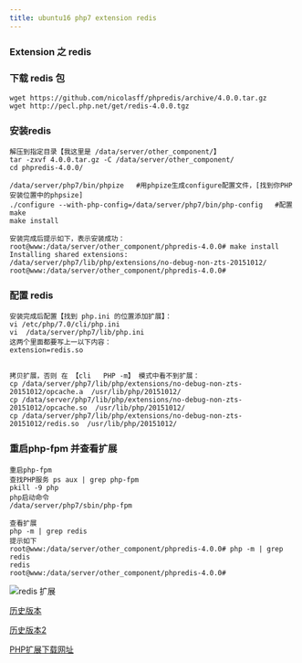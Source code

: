 ```yaml
---
title: ubuntu16 php7 extension redis
---
```

### Extension 之 redis

### 下载 redis 包

```
wget https://github.com/nicolasff/phpredis/archive/4.0.0.tar.gz
wget http://pecl.php.net/get/redis-4.0.0.tgz
```

### 安装redis

```
解压到指定目录【我这里是 /data/server/other_component/】
tar -zxvf 4.0.0.tar.gz -C /data/server/other_component/
cd phpredis-4.0.0/

/data/server/php7/bin/phpize   #用phpize生成configure配置文件，[找到你PHP安装位置中的phpsize]
./configure --with-php-config=/data/server/php7/bin/php-config   #配置
make
make install

安装完成后提示如下，表示安装成功：
root@www:/data/server/other_component/phpredis-4.0.0# make install
Installing shared extensions:     /data/server/php7/lib/php/extensions/no-debug-non-zts-20151012/
root@www:/data/server/other_component/phpredis-4.0.0# 
```

### 配置 redis

```
安装完成后配置【找到 php.ini 的位置添加扩展】：
vi /etc/php/7.0/cli/php.ini
vi  /data/server/php7/lib/php.ini  
这两个里面都要写上一以下内容：
extension=redis.so


拷贝扩展，否则 在 【cli   PHP -m】 模式中看不到扩展：
cp /data/server/php7/lib/php/extensions/no-debug-non-zts-20151012/opcache.a  /usr/lib/php/20151012/
cp /data/server/php7/lib/php/extensions/no-debug-non-zts-20151012/opcache.so  /usr/lib/php/20151012/
cp /data/server/php7/lib/php/extensions/no-debug-non-zts-20151012/redis.so  /usr/lib/php/20151012/
```

### 重启php-fpm  并查看扩展

```
重启php-fpm
查找PHP服务 ps aux | grep php-fpm
pkill -9 php
php启动命令
/data/server/php7/sbin/php-fpm

查看扩展
php -m | grep redis
提示如下
root@www:/data/server/other_component/phpredis-4.0.0# php -m | grep redis
redis
root@www:/data/server/other_component/phpredis-4.0.0# 
```

![redis 扩展](/img/ubuntu/php/extension/e_redis.png "redis 扩展")





 [历史版本](https://github.com/phpredis/phpredis/releases "历史版本")

 [历史版本2](http://pecl.php.net/package/redis "历史版本2")

 [PHP扩展下载网址](http://pecl.php.net/package-stats.php "PHP扩展下载网址")

























